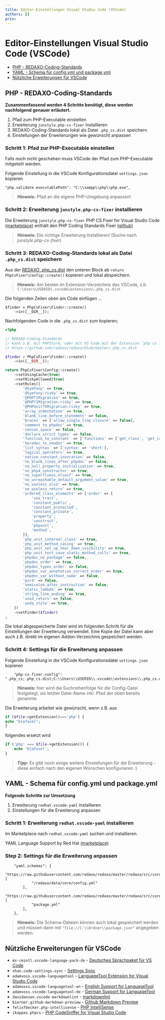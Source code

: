 ```yaml
---
title: Editor-Einstellungen Visual Studio Code (VSCode)
authors: []
prio:
---
```




# Editor-Einstellungen Visual Studio Code (VSCode)

- [PHP - REDAXO-Coding-Standards](#vscode-php)
- [YAML - Schema für config.yml und package.yml](#vscode-yaml)
- [Nützliche Erweiterungen für VSCode](#vscode-erweiterungen)



<a name="vscode-php"></a>
## PHP - REDAXO-Coding-Standards

**Zusammenfassend werden 4 Schritte benötigt, diese werden nachfolgend genauer erläutert.**
1. Pfad zum PHP-Executable einstellen
2. Erweiterung `junstyle.php-cs-fixer` installieren
3. REDAXO-Coding-Standards lokal als Datei `.php_cs.dist` speichern
4. Einstellungen der Erweiterungen wie gewünscht anpassen



### **Schritt 1**: Pfad zur PHP-Executable einstellen

Falls noch nicht geschehen muss VSCode der Pfad zum PHP-Executable mitgeteilt werden.

Folgende Einstellung in die VSCode Konfigurationsdatei `settings.json` kopieren
```
"php.validate.executablePath": "C:\\xampp\\php\\php.exe",
```

> **Hinweis:** Pfad an die eigene PHP-Umgebung anpassen!
### **Schritt 2**: Erweiterung `junstyle.php-cs-fixer` installieren

Die Erweiterung `junstyle.php-cs-fixer` PHP CS Fixer for Visual Studio Code [(marketplace)](https://marketplace.visualstudio.com/items?itemName=junstyle.php-cs-fixer) enthält den PHP Coding Standards Fixer [(github)](https://github.com/FriendsOfPHP/PHP-CS-Fixer)

> **Hinweis:** Die richtige Erweiterung installieren! (Suche nach _junstyle.php-cs-fixer_)



### **Schritt 3**: REDAXO-Coding-Standards lokal als Datei `.php_cs.dist` speichern

Aus der [REDAXO .php_cs.dist](https://raw.githubusercontent.com/redaxo/redaxo/master/.php_cs.dist) den unteren Block ab `return PhpCsFixer\Config::create()` kopieren und lokal abspeichern.

> **Hinweis:** Am besten im Extension-Verzeichnis des VSCode, z.b. `C:\Users\USERID\.vscode\extensions\.php_cs.dist`

Die folgenden Zeilen oben am Code einfügen ...
```
$finder = PhpCsFixer\Finder::create()
    ->in([__DIR__]);
```

Nachfolgenden Code in die `.php_cs.dist` zum kopieren;
```php
<?php

// REDAXO-Coding-Standards
// kann z.B. mit PHPStorm, oder mit VS Code mit der Extension `php cs fixer` verwendet werden
// https://github.com/redaxo/redaxo/blob/master/.php_cs.dist

$finder = PhpCsFixer\Finder::create()
    ->in([__DIR__]);

return PhpCsFixer\Config::create()
    ->setUsingCache(true)
    ->setRiskyAllowed(true)
    ->setRules([
        '@Symfony' => true,
        '@Symfony:risky' => true,
        '@PHP71Migration' => true,
        '@PHP71Migration:risky' => true,
        '@PHPUnit75Migration:risky' => true,
        'array_indentation' => true,
        'blank_line_before_statement' => false,
        'braces' => ['allow_single_line_closure' => false],
        'comment_to_phpdoc' => true,
        'concat_space' => false,
        'declare_strict_types' => false,
        'function_to_constant' => ['functions' => ['get_class', 'get_called_class', 'php_sapi_name', 'phpversion', 'pi']],
        'heredoc_to_nowdoc' => true,
        'list_syntax' => ['syntax' => 'short'],
        'logical_operators' => true,
        'native_constant_invocation' => false,
        'no_blank_lines_after_phpdoc' => false,
        'no_null_property_initialization' => true,
        'no_php4_constructor' => true,
        'no_superfluous_elseif' => true,
        'no_unreachable_default_argument_value' => true,
        'no_useless_else' => true,
        'no_useless_return' => true,
        'ordered_class_elements' => ['order' => [
            'use_trait',
            'constant_public',
            'constant_protected',
            'constant_private',
            'property',
            'construct',
            'phpunit',
            'method',
        ]],
        'php_unit_internal_class' => true,
        'php_unit_method_casing' => true,
        'php_unit_set_up_tear_down_visibility' => true,
        'php_unit_test_case_static_method_calls' => true,
        'phpdoc_no_package' => false,
        'phpdoc_order' => true,
        'phpdoc_types_order' => false,
        'phpdoc_var_annotation_correct_order' => true,
        'phpdoc_var_without_name' => false,
        'psr4' => false,
        'semicolon_after_instruction' => false,
        'static_lambda' => true,
        'string_line_ending' => true,
        'void_return' => false,
        'yoda_style' => true,
    ])
    ->setFinder($finder)
;
```

Die lokal abgespeicherte Datei wird im folgenden Schritt für die Einstellungen der Erweiterung verwendet.
Eine Kopie der Datei kann aber auch z.B. direkt im eigenen Addon-Verzeichnis gespeichert werden.



### **Schritt 4**: Settings für die Erweiterung anpassen

Folgende Einstellung in die VSCode Konfigurationsdatei `settings.json` kopieren

```
    "php-cs-fixer.config": ".php_cs;.php_cs.dist;C:\\Users\\USERID\\.vscode\\extensions\\.php_cs.dist",
```

> **Hinweis:** hier wird die Suchreihenfolge für die Config-Datei festgelegt, als letzter Datei-Name inkl. Pfad der oben bereits genannte.

Die Erweiterung arbeitet wie gewünscht, wenn z.B. aus

```php
if ($file->getExtension()==='php') {
echo "blafasel";
}
```
folgendes ersetzt wird

```php
if ('php' === $file->getExtension()) {
    echo 'blafasel';
}
```

> **Tipp:** Es gibt noch einige weitere Einstellungen für die Erweiterung  - diese einfach nach den eigenen Wünschen konfigurieren :)



<a name="vscode-yaml"></a>
## YAML - Schema für config.yml und package.yml

**Folgende Schritte zur Umsetzung**

1. Erweiterung `redhat.vscode-yaml` installieren
2. Einstellungen für die Erweiterung anpassen

### **Schritt 1**: Erweiterung `redhat.vscode-yaml` installieren

Im Marketplace nach `redhat.vscode-yaml` suchen und installieren.

YAML Language Support by Red Hat [(marketplace)](https://marketplace.visualstudio.com/items?itemName=redhat.vscode-yaml)

### **Step 2**: Settings für die Erweiterung anpassen

```
    "yaml.schemas": {
        "https://raw.githubusercontent.com/redaxo/redaxo/master/redaxo/src/core/schemas/config.json": [
            "/redaxo/data/core/config.yml"
        ],
        "https://raw.githubusercontent.com/redaxo/redaxo/master/redaxo/src/core/schemas/package.json": [
            "package.yml"
        ],
    },
```
> **Hinweis:** Die Schema-Dateien können auch lokal gespeichert werden und müssen dann mit `"file://C:\\Ordner\\package.json"` angegeben werden.



<a name="vscode-erweiterungen"></a>
## Nützliche Erweiterungen für VSCode

* `ms-ceintl.vscode-language-pack-de` - [Deutsches Sprachpaket für VS Code](https://marketplace.visualstudio.com/items?itemName=ms-ceintl.vscode-language-pack-de)
* `shan.code-settings-sync` - [Settings Sync](https://marketplace.visualstudio.com/items?itemName=shan.code-settings-sync)
* `adamvoss.vscode-languagetool` - [LanguageTool Extension for Visual Studio Code](https://marketplace.visualstudio.com/items?itemName=adamvoss.vscode-languagetool)
* `adamvoss.vscode-languagetool-en` - [English Support for LanguageTool](https://marketplace.visualstudio.com/items?itemName=adamvoss.vscode-languagetool-en)
* `adamvoss.vscode-languagetool-de` - [German Support for LanguageTool](https://marketplace.visualstudio.com/items?itemName=adamvoss.vscode-languagetool-de)
* `davidanson.vscode-markdownlint` - [markdownlint](https://marketplace.visualstudio.com/items?itemName=davidanson.vscode-markdownlint)
* `bierner.github-markdown-preview` - [Github Markdown Preview](https://marketplace.visualstudio.com/items?itemName=bierner.github-markdown-preview)
* `felixfbecker.php-intellisense` - [PHP IntelliSense](https://marketplace.visualstudio.com/items?itemName=felixfbecker.php-intellisense)
* `ikappas.phpcs` - [PHP CodeSniffer for Visual Studio Code](https://marketplace.visualstudio.com/items?itemName=ikappas.phpcs)
